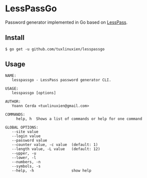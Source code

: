 LessPassGo
==========

Password generator implemented in Go based on [LessPass](//github.com/lesspass/cli).

## Install

```
$ go get -u github.com/tuxlinuxien/lesspassgo
```

## Usage

```
NAME:
   lesspassgo - LessPass password generator CLI.

USAGE:
   lesspassgo [options]

AUTHOR:
   Yoann Cerda <tuxlinuxien@gmail.com>

COMMANDS:
     help, h  Shows a list of commands or help for one command

GLOBAL OPTIONS:
   --site value               
   --login value              
   --password value           
   --counter value, -c value  (default: 1)
   --length value, -L value   (default: 12)
   --upper, -u                
   --lower, -l                
   --numbers, -n              
   --symbols, -s              
   --help, -h                 show help
```

